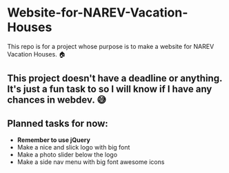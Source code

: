 # Website-for-NAREV-Vacation-Houses
This repo is for a project whose purpose is to make a website for NAREV Vacation Houses. :house:

**This project doesn't have a deadline or anything.**
It's just a fun task to so I will know if I have any chances in webdev. :sweat_smile:
---
## Planned tasks for now:
- **Remember to use jQuery**
- Make a nice and slick logo with big font
- Make a photo slider below the logo
- Make a side nav menu with big font awesome icons